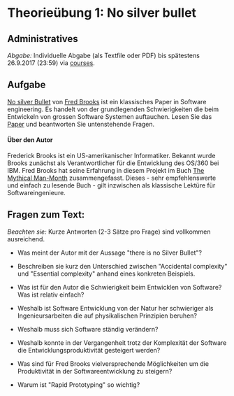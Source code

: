 # Theorie&uuml;bung 1:  No silver bullet

## Administratives

*Abgabe:* Individuelle Abgabe (als Textfile oder PDF) bis sp&auml;testens 26.9.2017 (23:59) via [courses](https://courses.cs.unibas.ch). 



## Aufgabe


 [No silver Bullet](http://worrydream.com/refs/Brooks-NoSilverBullet.pdf) von [Fred Brooks](https://en.wikipedia.org/wiki/Fred_Brooks)  ist ein klassisches Paper in Software engineering. Es handelt von der grundlegenden Schwierigkeiten die beim Entwickeln von grossen Software Systemen auftauchen. Lesen Sie das [Paper](http://worrydream.com/refs/Brooks-NoSilverBullet.pdf) und beantworten Sie untenstehende Fragen. 


#### &Uuml;ber den Autor

Frederick Brooks ist ein US-amerikanischer Informatiker. Bekannt wurde Brooks zunächst als Verantwortlicher für die Entwicklung des OS/360 bei IBM. Fred Brooks hat seine Erfahrung in diesem Projekt im Buch [The Mythical Man-Month](https://en.wikipedia.org/wiki/The_Mythical_Man-Month) zusammengefasst. Dieses - sehr empfehlenswerte und einfach zu lesende Buch - gilt inzwischen als klassische Lekt&uuml;re f&uuml;r Softwareingenieure.


## Fragen zum Text:

*Beachten sie:* Kurze Antworten (2-3 S&auml;tze pro Frage) sind vollkommen ausreichend.  


* Was meint der Autor mit der Aussage "there is no Silver Bullet"?

* Beschreiben sie kurz den Unterschied zwischen "Accidental complexity" und "Essential complexity" anhand eines konkreten Beispiels.

* Was ist f&uuml;r den Autor die Schwierigkeit beim Entwicklen von Software? Was ist relativ einfach?

* Weshalb ist Software Entwicklung von der Natur her schwieriger als Ingenieursarbeiten die auf physikalischen Prinzipien beruhen?

* Weshalb muss sich Software st&auml;ndig ver&auml;ndern?

* Weshalb konnte in der Vergangenheit trotz der Komplexit&auml;t der Software die Entwicklungsproduktivit&auml;t gesteigert werden?

* Was sind f&uuml;r Fred Brooks vielversprechende M&ouml;glichkeiten um die Produktivit&auml;t in der Softwareentwicklung zu steigern?

* Warum ist "Rapid Prototyping" so wichtig?
